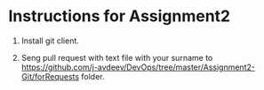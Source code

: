 Instructions for Assignment2
========================================

1. Install git client.

2. Seng pull request with text file with your surname to
https://github.com/j-avdeev/DevOps/tree/master/Assignment2-Git/forRequests
folder.
